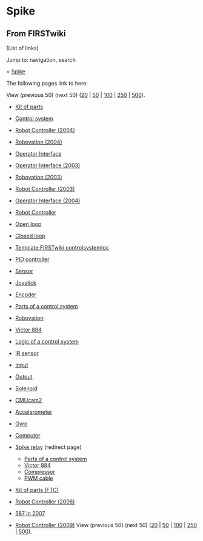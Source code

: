 # Spike

## From FIRSTwiki

(List of links)

Jump to: navigation, search

< [Spike](/index.php?title=Spike&redirect=no "Spike")

The following pages link to here:

View (previous 50) (next 50) ([20](/index.php?title=Special:Whatlinkshere/Spike&limit=20&from=0 "Special:Whatlinkshere/Spike") | [50](/index.php?title=Special:Whatlinkshere/Spike&limit=50&from=0 "Special:Whatlinkshere/Spike") | [100](/index.php?title=Special:Whatlinkshere/Spike&limit=100&from=0 "Special:Whatlinkshere/Spike") | [250](/index.php?title=Special:Whatlinkshere/Spike&limit=250&from=0 "Special:Whatlinkshere/Spike") | [500](/index.php?title=Special:Whatlinkshere/Spike&limit=500&from=0 "Special:Whatlinkshere/Spike")).

- [Kit of parts](kit-of-parts)
- [Control system](control-system)
- [Robot Controller (2004)](Robot_Controller_%282004%29 "Robot Controller \(2004\)")
- [Robovation (2004)](Robovation_%282004%29 "Robovation \(2004\)")
- [Operator Interface](operator-interface)
- [Operator Interface (2003)](Operator_Interface_%282003%29 "Operator Interface \(2003\)")
- [Robovation (2003)](Robovation_%282003%29 "Robovation \(2003\)")
- [Robot Controller (2003)](Robot_Controller_%282003%29 "Robot Controller \(2003\)")
- [Operator Interface (2004)](Operator_Interface_%282004%29 "Operator Interface \(2004\)")
- [Robot Controller](robot-controller)
- [Open loop](open-loop)
- [Closed loop](closed-loop)
- [Template:FIRSTwiki controlsystemtoc](Template:FIRSTwiki_controlsystemtoc "Template:FIRSTwiki controlsystemtoc")
- [PID controller](PID_controller "PID controller")
- [Sensor](sensor)
- [Joystick](joystick)
- [Encoder](encoder)
- [Parts of a control system](Parts_of_a_control_system "Parts of a control system")
- [Robovation](robovation)
- [Victor 884](victor-884)
- [Logic of a control system](Logic_of_a_control_system "Logic of a control system")
- [IR sensor](tsop34840)
- [Input](input)
- [Output](output)
- [Solenoid](Solenoid "Solenoid")
- [CMUcam2](CMUcam2 "CMUcam2")
- [Accelerometer](accelerometer)
- [Gyro](gyro)
- [Computer](Computer "Computer")
- [Spike relay](/index.php?title=Spike_relay&redirect=no "Spike relay") (redirect page) 

  - [Parts of a control system](Parts_of_a_control_system "Parts of a control system")
  - [Victor 884](victor-884)
  - [Compressor](Compressor "Compressor")
  - [PWM cable](pwm-cable)

- [Kit of parts (FTC)](Kit_of_parts_%28FTC%29 "Kit of parts \(FTC\)")
- [Robot Controller (2006)](Robot_Controller_%282006%29 "Robot Controller \(2006\)")
- [587 in 2007](587_in_2007 "587 in 2007")
- [Robot Controller (2009)](Robot_Controller_%282009%29 "Robot Controller \(2009\)") View (previous 50) (next 50) ([20](/index.php?title=Special:Whatlinkshere/Spike&limit=20&from=0 "Special:Whatlinkshere/Spike") | [50](/index.php?title=Special:Whatlinkshere/Spike&limit=50&from=0 "Special:Whatlinkshere/Spike") | [100](/index.php?title=Special:Whatlinkshere/Spike&limit=100&from=0 "Special:Whatlinkshere/Spike") | [250](/index.php?title=Special:Whatlinkshere/Spike&limit=250&from=0 "Special:Whatlinkshere/Spike") | [500](/index.php?title=Special:Whatlinkshere/Spike&limit=500&from=0 "Special:Whatlinkshere/Spike")).
